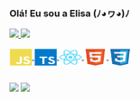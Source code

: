 ### Olá! Eu sou a Elisa (ﾉ◕ヮ◕)ﾉ

<div>
  <a href="https://github.com/elisa-cardoso">
  <img height="180em" src="https://github-readme-stats.vercel.app/api?username=elisa-cardoso&show_icons=true&theme=dracula&include_all_commits=true&count_private=true"/>
  <img height="180em" src="https://github-readme-stats.vercel.app/api/top-langs/?username=elisa-cardoso&layout=compact&langs_count=16&theme=dracula"/>
</div>
<div style="display: inline_block"><br>
    <img align="right" alt="" width="150" src="https://cdn.discordapp.com/attachments/306994155605852161/1209212512877420604/758f1cd8cede9c3e4711306fc030f4ce.gif?ex=65e619e9&is=65d3a4e9&hm=29f7db0680770abd385ca77fbcdb9302d5f64bdf3a47e9bc28de20eb254ac899&">
  <img align="center" alt="Rafa-Js" height="30" width="40" src="https://raw.githubusercontent.com/devicons/devicon/master/icons/javascript/javascript-plain.svg">
  <img align="center" alt="Rafa-Ts" height="30" width="40" src="https://raw.githubusercontent.com/devicons/devicon/master/icons/typescript/typescript-plain.svg">
  <img align="center" alt="Rafa-React" height="30" width="40" src="https://raw.githubusercontent.com/devicons/devicon/master/icons/react/react-original.svg">
  <img align="center" alt="Rafa-HTML" height="30" width="40" src="https://raw.githubusercontent.com/devicons/devicon/master/icons/html5/html5-original.svg">
  <img align="center" alt="Rafa-CSS" height="30" width="40" src="https://raw.githubusercontent.com/devicons/devicon/master/icons/css3/css3-original.svg">
</div>
  
  ##
 
<div> 
  <a href="https://www.instagram.com/elisa.cardoso.de.mello/" target="_blank"><img src="https://img.shields.io/badge/-Instagram-%23E4405F?style=for-the-badge&logo=instagram&logoColor=white" target="_blank"></a>
  <a href="https://www.linkedin.com/in/elisa-cardoso-de-mello-67a101220/" target="_blank"><img src="https://img.shields.io/badge/-LinkedIn-%230077B5?style=for-the-badge&logo=linkedin&logoColor=white" target="_blank"></a> 
</div>
